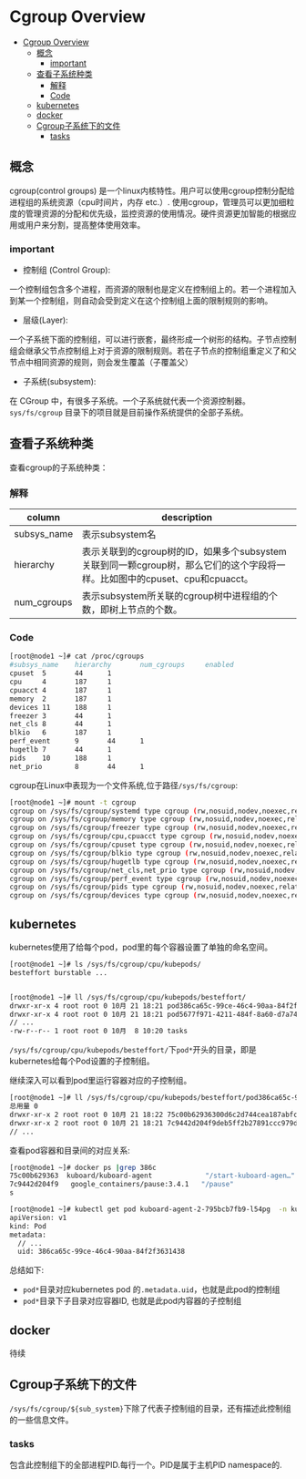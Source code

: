 #  Cgroup Overview
<!-- TOC -->

- [Cgroup Overview](#cgroup-overview)
    - [概念](#%E6%A6%82%E5%BF%B5)
        - [important](#important)
    - [查看子系统种类](#%E6%9F%A5%E7%9C%8B%E5%AD%90%E7%B3%BB%E7%BB%9F%E7%A7%8D%E7%B1%BB)
        - [解释](#%E8%A7%A3%E9%87%8A)
        - [Code](#code)
    - [kubernetes](#kubernetes)
    - [docker](#docker)
    - [Cgroup子系统下的文件](#cgroup%E5%AD%90%E7%B3%BB%E7%BB%9F%E4%B8%8B%E7%9A%84%E6%96%87%E4%BB%B6)
        - [tasks](#tasks)

<!-- /TOC -->
## 概念


cgroup(control groups) 是一个linux内核特性。用户可以使用cgroup控制分配给进程组的系统资源（cpu时间片，内存 etc.）. 使用cgroup，管理员可以更加细粒度的管理资源的分配和优先级，监控资源的使用情况。硬件资源更加智能的根据应用或用户来分割，提高整体使用效率。



### important

- 控制组 (Control Group):

一个控制组包含多个进程，而资源的限制也是定义在控制组上的。若一个进程加入到某一个控制组，则自动会受到定义在这个控制组上面的限制规则的影响。

- 层级(Layer):
  
一个子系统下面的控制组，可以进行嵌套，最终形成一个树形的结构。子节点控制组会继承父节点控制组上对于资源的限制规则。若在子节点的控制组重定义了和父节点中相同资源的规则，则会发生覆盖（子覆盖父）

- 子系统(subsystem):
 
在 CGroup 中，有很多子系统。一个子系统就代表一个资源控制器。`sys/fs/cgroup` 目录下的项目就是目前操作系统提供的全部子系统。



## 查看子系统种类

查看cgroup的子系统种类：

### 解释

column | description
-----| ---------
subsys_name| 表示subsystem名
hierarchy|  表示关联到的cgroup树的ID，如果多个subsystem关联到同一颗cgroup树，那么它们的这个字段将一样。比如图中的cpuset、cpu和cpuacct。
num_cgroups | 表示subsystem所关联的cgroup树中进程组的个数，即树上节点的个数。

### Code

```bash
[root@node1 ~]# cat /proc/cgroups
#subsys_name    hierarchy       num_cgroups     enabled
cpuset  5       44      1
cpu     4       187     1
cpuacct 4       187     1
memory  2       187     1
devices 11      188     1
freezer 3       44      1
net_cls 8       44      1
blkio   6       187     1
perf_event      9       44      1
hugetlb 7       44      1
pids    10      188     1
net_prio        8       44      1
```


cgroup在Linux中表现为一个文件系统,位于路径`/sys/fs/cgroup`:


```bash
[root@node1 ~]# mount -t cgroup
cgroup on /sys/fs/cgroup/systemd type cgroup (rw,nosuid,nodev,noexec,relatime,xattr,release_agent=/usr/lib/systemd/systemd-cgroups-agent,name=systemd)
cgroup on /sys/fs/cgroup/memory type cgroup (rw,nosuid,nodev,noexec,relatime,memory)
cgroup on /sys/fs/cgroup/freezer type cgroup (rw,nosuid,nodev,noexec,relatime,freezer)
cgroup on /sys/fs/cgroup/cpu,cpuacct type cgroup (rw,nosuid,nodev,noexec,relatime,cpuacct,cpu)
cgroup on /sys/fs/cgroup/cpuset type cgroup (rw,nosuid,nodev,noexec,relatime,cpuset)
cgroup on /sys/fs/cgroup/blkio type cgroup (rw,nosuid,nodev,noexec,relatime,blkio)
cgroup on /sys/fs/cgroup/hugetlb type cgroup (rw,nosuid,nodev,noexec,relatime,hugetlb)
cgroup on /sys/fs/cgroup/net_cls,net_prio type cgroup (rw,nosuid,nodev,noexec,relatime,net_prio,net_cls)
cgroup on /sys/fs/cgroup/perf_event type cgroup (rw,nosuid,nodev,noexec,relatime,perf_event)
cgroup on /sys/fs/cgroup/pids type cgroup (rw,nosuid,nodev,noexec,relatime,pids)
cgroup on /sys/fs/cgroup/devices type cgroup (rw,nosuid,nodev,noexec,relatime,devices)
```

## kubernetes

kubernetes使用了给每个pod，pod里的每个容器设置了单独的命名空间。


```bash
[root@node1 ~]# ls /sys/fs/cgroup/cpu/kubepods/
besteffort burstable ...


[root@node1 ~]# ll /sys/fs/cgroup/cpu/kubepods/besteffort/
drwxr-xr-x 4 root root 0 10月 21 18:21 pod386ca65c-99ce-46c4-90aa-84f2f3631438
drwxr-xr-x 4 root root 0 10月 21 18:21 pod5677f971-4211-484f-8a60-d7a74a9d3b98
// ...
-rw-r--r-- 1 root root 0 10月  8 10:20 tasks
```

`/sys/fs/cgroup/cpu/kubepods/besteffort/`下`pod*`开头的目录，即是kubernetes给每个Pod设置的子控制组。


继续深入可以看到pod里运行容器对应的子控制组。

```bash
[root@node1 ~]# ll /sys/fs/cgroup/cpu/kubepods/besteffort/pod386ca65c-99ce-46c4-90aa-84f2f3631438/
总用量 0
drwxr-xr-x 2 root root 0 10月 21 18:22 75c00b62936300d6c2d744cea187abfcc531630f3ae038d5226bc34052cce08e
drwxr-xr-x 2 root root 0 10月 21 18:21 7c9442d204f9deb5ff2b27891ccc979de650e433b710867c070a4b274a69e5b9
// ...
```

查看pod容器和目录间的对应关系:

```bash
[root@node1 ~]# docker ps |grep 386c
75c00b629363  kuboard/kuboard-agent             "/start-kuboard-agen…"   13 days ago   Up 13 days             k8s_kuboard-agent_kuboard-agent-2-795bcb7fb9-l54pg_kuboard_386ca65c-99ce-46c4-90aa-84f2f3631438_4
7c9442d204f9   google_containers/pause:3.4.1   "/pause"                 13 days ago   Up 13 days             k8s_POD_kuboard-agent-2-795bcb7fb9-l54pg_kuboard_386ca65c-99ce-46c4-90aa-84f2f3631438_1
s
```

```bash
[root@node1 ~]# kubectl get pod kuboard-agent-2-795bcb7fb9-l54pg  -n kuboard -o yaml
apiVersion: v1
kind: Pod
metadata:
  // ...
  uid: 386ca65c-99ce-46c4-90aa-84f2f3631438

```

总结如下:
- `pod*`目录对应kubernetes pod 的`.metadata.uid`，也就是此pod的控制组
- `pod*`目录下子目录对应容器ID, 也就是此pod内容器的子控制组


## docker   

待续


## Cgroup子系统下的文件

`/sys/fs/cgroup/${sub_system}`下除了代表子控制组的目录，还有描述此控制组的一些信息文件。


### tasks

包含此控制组下的全部进程PID.每行一个。PID是属于主机PID namespace的.

